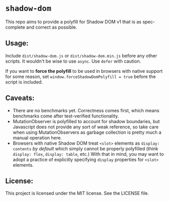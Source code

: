 # `shadow-dom`

This repo aims to provide a polyfill for Shadow DOM v1 that is as spec-complete and correct as possible. 

## Usage:

Include `dist/shadow-dom.js` or `dist/shadow-dom.min.js` before any other scripts.
It wouldn't be wise to use `async`. Use `defer` with caution.

If you want to **force the polyfill** to be used in browsers with native support for some reason,
set `window.forceShadowDomPolyfill = true` before the script is included.

## Caveats:

- There are no benchmarks yet. Correctness comes first, which means
  benchmarks come after test-verified functionality. 
- MutationObserver is polyfilled to account for shadow boundaries,
  but Javascript does not provide any sort of weak reference, so take
  care when using MutationObservers as garbage collection is pretty
  much a manual operation here.
- Browsers with native Shadow DOM treat `<slot>` elements as `display: contents` 
  *by default* which simply cannot be properly polyfilled (think `display: flex`, 
  `display: table`, etc.) With that in mind, you may want to adopt a practice
  of explicitly specifying `display` properties for `<slot>` elements.

## License:

This project is licensed under the MIT license. See the LICENSE file.